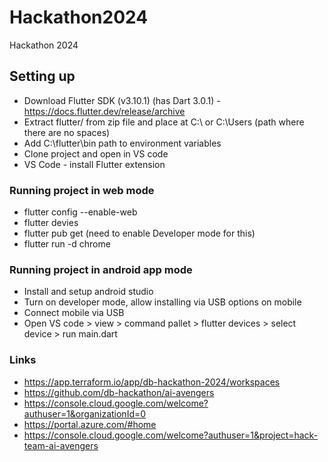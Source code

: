 # Hackathon2024
Hackathon 2024
## Setting up
- Download Flutter SDK (v3.10.1) (has Dart 3.0.1) - https://docs.flutter.dev/release/archive
- Extract flutter/ from zip file and place at C:\ or C:\Users (path where there are no spaces)
- Add C:\flutter\bin path to environment variables
- Clone project and open in VS code
- VS Code - install Flutter extension

### Running project in web mode
- flutter config --enable-web
- flutter devies
- flutter pub get (need to enable Developer mode for this)
- flutter run -d chrome

### Running project in android app mode
- Install and setup android studio
- Turn on developer mode, allow installing via USB options on mobile
- Connect mobile via USB
- Open VS code > view > command pallet > flutter devices > select device > run main.dart 

### Links
- https://app.terraform.io/app/db-hackathon-2024/workspaces
- https://github.com/db-hackathon/ai-avengers
- https://console.cloud.google.com/welcome?authuser=1&organizationId=0
- https://portal.azure.com/#home
- https://console.cloud.google.com/welcome?authuser=1&project=hack-team-ai-avengers
